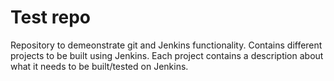 # Test repo

Repository to demeonstrate git and Jenkins functionality.
Contains different projects to be built using Jenkins.
Each project contains a description about what it needs to be built/tested on Jenkins.